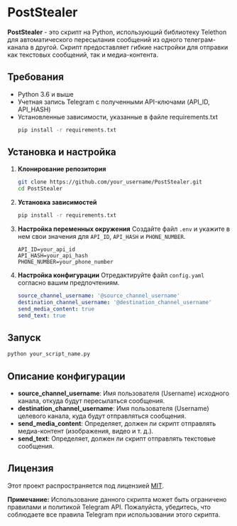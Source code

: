 # PostStealer

**PostStealer** - это скрипт на Python, использующий библиотеку Telethon для автоматического пересылания сообщений из одного телеграм-канала в другой. Скрипт предоставляет гибкие настройки для отправки как текстовых сообщений, так и медиа-контента.

## Требования
- Python 3.6 и выше
- Учетная запись Telegram с полученными API-ключами (API_ID, API_HASH)
- Установленные зависимости, указанные в файле requirements.txt
  ```bash
  pip install -r requirements.txt
  ```

## Установка и настройка

1. **Клонирование репозитория**
    ```bash
    git clone https://github.com/your_username/PostStealer.git
    cd PostStealer
    ```

2. **Установка зависимостей**
    ```bash
    pip install -r requirements.txt
    ```

3. **Настройка переменных окружения**
    Создайте файл `.env` и укажите в нем свои значения для `API_ID`, `API_HASH` и `PHONE_NUMBER`.
    ```
    API_ID=your_api_id
    API_HASH=your_api_hash
    PHONE_NUMBER=your_phone_number
    ```

4. **Настройка конфигурации**
    Отредактируйте файл `config.yaml` согласно вашим предпочтениям.
    ```yaml
    source_channel_username: '@source_channel_username'
    destination_channel_username: '@destination_channel_username'
    send_media_content: true
    send_text: true
    ```

## Запуск

```bash
python your_script_name.py
```

## Описание конфигурации

- **source_channel_username**: Имя пользователя (Username) исходного канала, откуда будут пересылаться сообщения.
- **destination_channel_username**: Имя пользователя (Username) целевого канала, куда будут отправляться сообщения.
- **send_media_content**: Определяет, должен ли скрипт отправлять медиа-контент (изображения, видео и т. д.).
- **send_text**: Определяет, должен ли скрипт отправлять текстовые сообщения.

## Лицензия

Этот проект распространяется под лицензией [MIT](LICENSE).

**Примечание:** Использование данного скрипта может быть ограничено правилами и политикой Telegram API. Пожалуйста, убедитесь, что соблюдаете все правила Telegram при использовании этого скрипта.